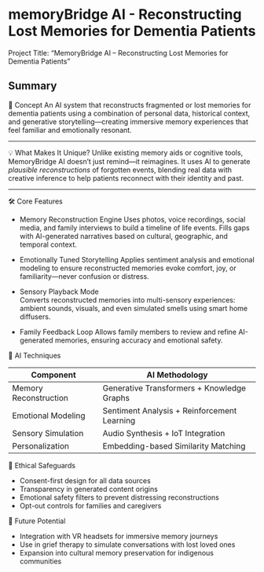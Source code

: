 # memoryBridge AI - Reconstructing Lost Memories for Dementia Patients

Project Title: “MemoryBridge AI – Reconstructing Lost Memories for Dementia Patients”
## Summary 

🧠 Concept
An AI system that reconstructs fragmented or lost memories for dementia patients using a combination of personal data, historical context, and generative storytelling—creating immersive memory experiences that feel familiar and emotionally resonant.

---

💡 What Makes It Unique?
Unlike existing memory aids or cognitive tools, MemoryBridge AI doesn’t just remind—it reimagines. It uses AI to generate *plausible reconstructions* of forgotten events, blending real data with creative inference to help patients reconnect with their identity and past.

---

🛠️ Core Features

- Memory Reconstruction Engine 
  Uses photos, voice recordings, social media, and family interviews to build a timeline of life events. Fills gaps with AI-generated narratives based on cultural, geographic, and temporal context.

- Emotionally Tuned Storytelling
  Applies sentiment analysis and emotional modeling to ensure reconstructed memories evoke comfort, joy, or familiarity—never confusion or distress.

- Sensory Playback Mode  
  Converts reconstructed memories into multi-sensory experiences: ambient sounds, visuals, and even simulated smells using smart home diffusers.

- Family Feedback Loop 
  Allows family members to review and refine AI-generated memories, ensuring accuracy and emotional safety.



🧪 AI Techniques

| Component                  | AI Methodology                        |
|---------------------------|----------------------------------------|
| Memory Reconstruction     | Generative Transformers + Knowledge Graphs |
| Emotional Modeling        | Sentiment Analysis + Reinforcement Learning |
| Sensory Simulation        | Audio Synthesis + IoT Integration      |
| Personalization           | Embedding-based Similarity Matching    |



 🔐 Ethical Safeguards

- Consent-first design for all data sources  
- Transparency in generated content origins  
- Emotional safety filters to prevent distressing reconstructions  
- Opt-out controls for families and caregivers  



🚀 Future Potential

- Integration with VR headsets for immersive memory journeys  
- Use in grief therapy to simulate conversations with lost loved ones  
- Expansion into cultural memory preservation for indigenous communities  




